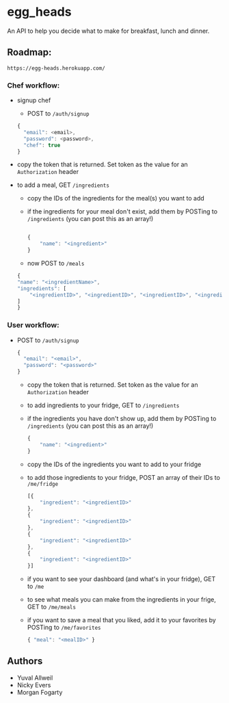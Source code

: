 # egg_heads

An API to help you decide what to make for breakfast, lunch and dinner.

## Roadmap: 

```https://egg-heads.herokuapp.com/```

### Chef workflow:

- signup chef

    - POST to ```/auth/signup```

    ```js
    { 
      "email": <email>,
      "password": <password>,
      "chef": true 
    }
    ```

- copy the token that is returned. Set token as the value for an ```Authorization``` header

- to add a meal, GET ```/ingredients``` 

    - copy the IDs of the ingredients for the meal(s) you want to add

    - if the ingredients for your meal don't exist, add them by POSTing to ```/ingredients``` (you can post this as an array!)

        ```js

        {
            "name": "<ingredient>"
        }
        ```

    - now POST to ```/meals```
    
    ```js
    { 
    "name": "<ingredientName>",
    "ingredients": [
        "<ingredientID>", "<ingredientID>", "<ingredientID>", "<ingredientID>"
    ]
    }
    ```

### User workflow:

- POST to ```/auth/signup```

    ```js
    { 
      "email": "<email>",
      "password": "<password>"
    }
    ```

    - copy the token that is returned. Set token as the value for an ```Authorization``` header

    - to add ingredients to your fridge, GET to ```/ingredients``` 

    - if the ingredients you have don't show up, add them by POSTing to ```/ingredients``` (you can post this as an array!)

        ```js
        {
            "name": "<ingredient>"
        }
        ```

    - copy the IDs of the ingredients you want to add to your fridge 

    - to add those ingredients to your fridge, POST an array of their IDs to ```/me/fridge```

        ```js
        [{
            "ingredient": "<ingredientID>"
        },
        {
            "ingredient": "<ingredientID>"
        },
        {
            "ingredient": "<ingredientID>"
        },
        {
            "ingredient": "<ingredientID>"
        }]
        ```

    - if you want to see your dashboard (and what's in your fridge), GET to ```/me```

    - to see what meals you can make from the ingredients in your frige, GET to ```/me/meals```

    - if you want to save a meal that you liked, add it to your favorites by POSTing to ```/me/favorites```

        ```js
        { "meal": "<mealID>" }
        ```

## Authors

- Yuval Allweil
- Nicky Evers
- Morgan Fogarty     
